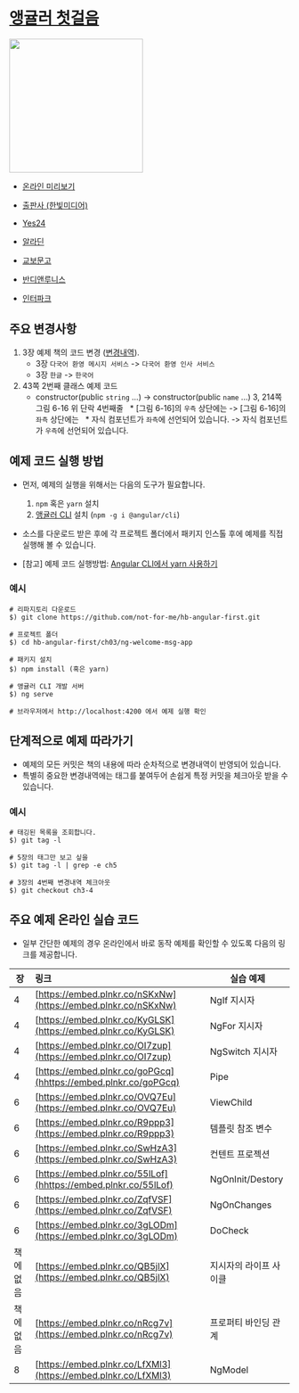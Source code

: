 # [앵귤러 첫걸음](http://www.hanbit.co.kr/store/books/look.php?p_code=B3348481708)

<img src="https://raw.githubusercontent.com/not-for-me/hb-angular-first/master/resources/angular_first_cover.jpg" width="240">

* [온라인 미리보기](https://www.yumpu.com/xx/document/view/58546516)

* [출판사 (한빛미디어)](http://www.hanbit.co.kr/store/books/look.php?p_code=B3348481708)
* [Yes24](http://www.yes24.com/24/goods/41070512)
* [알라딘](http://aladin.kr/p/cowyM)
* [교보문고](http://www.kyobobook.co.kr/product/detailViewKor.laf?ejkGb=KOR&mallGb=KOR&barcode=9788968486807&orderClick=LEA&Kc=)
* [반디앤루니스](http://www.bandinlunis.com/front/product/detailProduct.do?prodId=4072669)
* [인터파크](http://book.interpark.com/product/BookDisplay.do?_method=detail&sc.shopNo=0000400000&sc.prdNo=267622241&sc.saNo=003002001&bid1=search&bid2=product&bid3=title&bid4=001)

## 주요 변경사항 
1. 3장 예제 책의 코드 변경 ([변경내역](https://github.com/not-for-me/hb-angular-first/commit/7c78fc2f315e9ced3fde740e8bbf41ae2b2cd065)).
    * 3장 `다국어 환영 메시지 서비스` -> `다국어 환영 인사 서비스`
    * 3장 `한글` -> `한국어`
2. 43쪽 2번째 클래스 예제 코드
   * constructor(public `string` ...) -> constructor(public `name` ...)
3, 214쪽 그림 6-16 위 단락 4번째줄
   * [그림 6-16]의 `우측` 상단에는 -> [그림 6-16]의 `좌측` 상단에는
   * 자식 컴포넌트가 `좌측`에 선언되어 있습니다. -> 자식 컴포넌트가 `우측`에 선언되어 있습니다.
## 예제 코드 실행 방법
* 먼저, 예제의 실행을 위해서는 다음의 도구가 필요합니다.
    1. `npm` 혹은 `yarn` 설치
    1. [앵귤러 CLI](https://github.com/angular/angular-cli) 설치 (`npm -g i @angular/cli`)

* 소스를 다운로드 받은 후에 각 프로젝트 폴더에서 패키지 인스톨 후에 예제를 직접 실행해 볼 수 있습니다.
* [참고] 예제 코드 실행방법: [Angular CLI에서 yarn 사용하기](https://youtu.be/FBMTvESUaiU)

### 예시
```
# 리파지토리 다운로드
$) git clone https://github.com/not-for-me/hb-angular-first.git

# 프로젝트 폴더 
$) cd hb-angular-first/ch03/ng-welcome-msg-app

# 패키지 설치
$) npm install (혹은 yarn)

# 앵귤러 CLI 개발 서버 
$) ng serve

# 브라우저에서 http://localhost:4200 에서 예제 실행 확인
```

## 단계적으로 예제 따라가기
* 예제의 모든 커밋은 책의 내용에 따라 순차적으로 변경내역이 반영되어 있습니다.
* 특별히 중요한 변경내역에는 태그를 붙여두어 손쉽게 특정 커밋을 체크아웃 받을 수 있습니다.

### 예시
```
# 태깅된 목록을 조회합니다.
$) git tag -l

# 5장의 태그만 보고 싶을 
$) git tag -l | grep -e ch5

# 3장의 4번째 변경내역 체크아웃
$) git checkout ch3-4
```

## 주요 예제 온라인 실습 코드
* 일부 간단한 예제의 경우 온라인에서 바로 동작 예제를 확인할 수 있도록 다음의 링크를 제공합니다. 

| 장 | 링크 | 실습 예제 |
| - |:----------------------------------------------| --------- |
| 4 | [https://embed.plnkr.co/nSKxNw](https://embed.plnkr.co/nSKxNw)| NgIf 지시자 |
| 4 | [https://embed.plnkr.co/KyGLSK](https://embed.plnkr.co/KyGLSK) | NgFor 지시자 |
| 4 | [https://embed.plnkr.co/OI7zup](https://embed.plnkr.co/OI7zup) | NgSwitch 지시자 |
| 4 | [https://embed.plnkr.co/goPGcq](hhttps://embed.plnkr.co/goPGcq) | Pipe |
| 6 | [https://embed.plnkr.co/OVQ7Eu](https://embed.plnkr.co/OVQ7Eu) | ViewChild |
| 6 | [https://embed.plnkr.co/R9ppp3](https://embed.plnkr.co/R9ppp3) | 템플릿 참조 변수 |
| 6 | [https://embed.plnkr.co/SwHzA3](https://embed.plnkr.co/SwHzA3) | 컨텐트 프로젝션 |
| 6 | [https://embed.plnkr.co/55lLof](hhttps://embed.plnkr.co/55lLof) | NgOnInit/Destory |
| 6 | [https://embed.plnkr.co/ZqfVSF](https://embed.plnkr.co/ZqfVSF) | NgOnChanges |
| 6 | [https://embed.plnkr.co/3gLODm](https://embed.plnkr.co/3gLODm) | DoCheck |
| 책에 없음 | [https://embed.plnkr.co/QB5jlX](https://embed.plnkr.co/QB5jlX) | 지시자의 라이프 사이클 |
| 책에 없음 | [https://embed.plnkr.co/nRcg7v](https://embed.plnkr.co/nRcg7v) | 프로퍼티 바인딩 관계 |
| 8 | [https://embed.plnkr.co/LfXMl3](https://embed.plnkr.co/LfXMl3) | NgModel |
